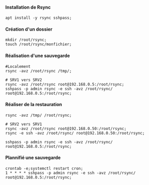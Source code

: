 #### Installation de Rsync
```
apt install -y rsync sshpass;
```

#### Création d'un dossier
```
mkdir /root/rsync;
touch /root/rsync/monfichier;
```

#### Réalisation d'une sauvegarde
```
#Localement
rsync -avz /root/rsync /tmp/;

# SRV1 vers SRV2
rsync -avz /root/rsync root@192.168.0.5:/root/rsync;
sshpass -p admin rsync -e ssh -avz /root/rsync/ root@192.168.0.5:/root/rsync;
```

#### Réaliser de la restauration
```
rsync -avz /tmp/ /root/rsync;

# SRV2 vers SRV1
rsync -avz /root/rsync root@192.168.0.50:/root/rsync;
rsync -e ssh -avz /root/rsync/ root@192.168.0.50:/root/rsync;

sshpass -p admin rsync -e ssh -avz /root/rsync/ root@192.168.0.5:/root/rsync;
```

#### Plannifié une sauvegarde
```
crontab -e;systemctl restart cron;
1 * * * * sshpass -p admin rsync -e ssh -avz /root/rsync/ root@192.168.0.5:/root/rsync;
```
